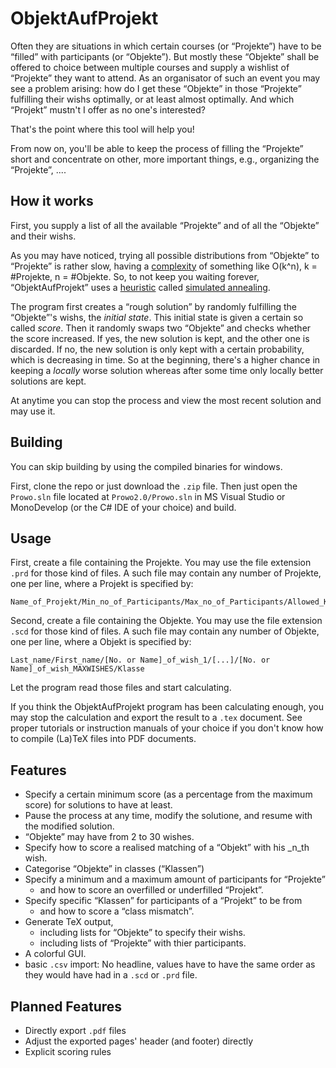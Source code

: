 ObjektAufProjekt
================
Often they are situations in which certain courses (or “Projekte”) have to be “filled” with participants (or “Objekte”). 
But mostly these “Objekte” shall be offered to choice between multiple courses and supply a wishlist of “Projekte” they want to attend. As an organisator of such an event you may see a problem arising: how do I get these “Objekte” in those “Projekte” fulfilling their wishs optimally, or at least almost optimally. And which “Projekt” mustn't I offer as no one's interested?

That's the point where this tool will help you!

From now on, you'll be able to keep the process of filling the “Projekte” short and concentrate on other, more important things, e.g., organizing the “Projekte”, ....

How it works
------------

First, you supply a list of all the available “Projekte” and of all the “Objekte” and their wishs. 

As you may have noticed, trying all possible distributions from “Objekte” to “Projekte” is rather slow, having a [complexity](http://en.wikipedia.org/wiki/Algorithmic_efficiency) of something like O(k^n), k = #Projekte, n = #Objekte.
So, to not keep you waiting forever, “ObjektAufProjekt” uses a [heuristic](http://en.wikipedia.org/wiki/Heuristic_algorithm) called [simulated annealing](http://en.wikipedia.org/wiki/Simulated_annealing).

The program first creates a “rough solution” by randomly fulfilling the “Objekte”'s wishs, the _initial state_. This initial state is given a certain so called _score_.
Then it randomly swaps two “Objekte” and checks whether the score increased. If yes, the new solution is kept, and the other one is discarded. If no, the new solution is only kept with a certain probability, which is decreasing in time. So at the beginning, there's a higher chance in keeping a _locally_ worse solution whereas after some time only locally better solutions are kept.

At anytime you can stop the process and view the most recent solution and may use it.

Building
--------

You can skip building by using the compiled binaries for windows.

First, clone the repo or just download the `.zip` file. Then just open the `Prowo.sln` file located at `Prowo2.0/Prowo.sln` in MS Visual Studio or MonoDevelop (or the C# IDE of your choice) and build.

Usage
-----

First, create a file containing the Projekte. You may use the file extension `.prd` for those kind of files.
A such file may contain any number of Projekte, one per line, where a Projekt is specified by:
```
Name_of_Projekt/Min_no_of_Participants/Max_no_of_Participants/Allowed_Klassen/Participants_not_constant/Projekt_description
```

Second, create a file containing the Objekte. You may use the file extension `.scd` for those kind of files.
A such file may contain any number of Objekte, one per line, where a Objekt is specified by:
```
Last_name/First_name/[No. or Name]_of_wish_1/[...]/[No. or Name]_of_wish_MAXWISHES/Klasse
```

Let the program read those files and start calculating.

If you think the ObjektAufProjekt program has been calculating enough, you may stop the calculation and export the result  to a `.tex` document. See proper tutorials or instruction manuals of your choice if you don't know how to compile (La)TeX files into PDF documents.

Features
--------
* Specify a certain minimum score (as a percentage from the maximum score) for solutions to have at least.
* Pause the process at any time, modify the solutione, and resume with the modified solution.
* “Objekte” may have from 2 to 30 wishes.
* Specify how to score a realised matching of a “Objekt” with his _n_th wish.
* Categorise “Objekte” in classes (“Klassen”)
* Specify a minimum and a maximum amount of participants for “Projekte”
  * and how to score an overfilled or underfilled “Projekt”.
* Specify specific “Klassen” for participants of a “Projekt” to be from
  * and how to score a “class mismatch”.
* Generate TeX output,
  * including lists for “Objekte” to specify their wishs.
  * including lists of “Projekte” with thier participants.
* A colorful GUI.
* basic `.csv` import: No headline, values have to have the same order as they would have had in a `.scd` or `.prd` file.

Planned Features
----------------
* Directly export `.pdf` files
* Adjust the exported pages' header (and footer) directly
* Explicit scoring rules

